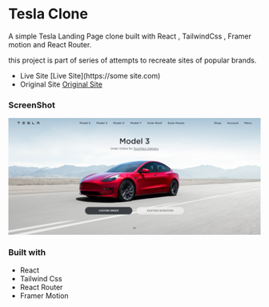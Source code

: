 # Tesla Clone
A simple Tesla Landing Page clone built with React , TailwindCss , Framer motion and React Router.

this project is part of series of attempts to recreate sites of popular brands.

- Live Site [Live Site](https://some site.com)
- Original Site [Original Site](https://www.tesla.com)
### ScreenShot
![Home Page](./designs/preview%20image%20%5BDESKTOP%5D.png)
### Built with
- React
- Tailwind Css
- React Router
- Framer Motion